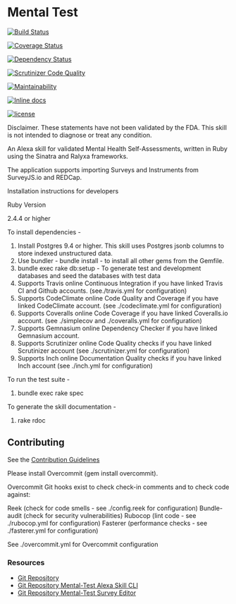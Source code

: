 # Mental Test

[![Build Status](https://travis-ci.org/stevenbeales/mental-test.png)](https://travis-ci.org/stevenbeales/mental-test)

[![Coverage Status](https://coveralls.io/repos/stevenbeales/mental-test/badge.svg?branch=master)](https://coveralls.io/r/stevenbeales/mental-test?branch=master)

[![Dependency Status](https://beta.gemnasium.com/badges/github.com/stevenbeales/mental-test.svg)](https://beta.gemnasium.com/projects/github.com/stevenbeales/mental-test)

[![Scrutinizer Code Quality](https://scrutinizer-ci.com/g/stevenbeales/mental-test/badges/quality-score.png?b=master)](https://scrutinizer-ci.com/g/stevenbeales/mental-test/?branch=master)

[![Maintainability](https://api.codeclimate.com/v1/badges/6574b93819edbc0cff7d/maintainability)](https://codeclimate.com/github/stevenbeales/mental-test/maintainability)

[![Inline docs](http://inch-ci.org/github/stevenbeales/mental-test.svg?branch=master)](http://inch-ci.org/github/stevenbeales/mental-test)

[![license](https://img.shields.io/github/license/mashape/apistatus.svg)](https://opensource.org/licenses/MIT)

Disclaimer. These statements have not been validated by the FDA. This skill is not intended to diagnose or treat any condition.

An Alexa skill for validated Mental Health Self-Assessments, written in Ruby using the Sinatra and Ralyxa frameworks.

The application supports importing Surveys and Instruments from SurveyJS.io and REDCap.

Installation instructions for developers

Ruby Version

2.4.4 or higher

To install dependencies -

1) Install Postgres 9.4 or higher. This skill uses Postgres jsonb columns to store indexed unstructured data.
2) Use bundler - bundle install - to install all other gems from the Gemfile.
3) bundle exec rake db:setup - To generate test and development databases and seed the databases with test data
4) Supports Travis online Continuous Integration if you have linked Travis CI and Github accounts. (see./travis.yml for configuration)
5) Supports CodeClimate online Code Quality and Coverage if you have linked CodeClimate account. (see ./codeclimate.yml for configuration)
6) Supports Coveralls online Code Coverage if you have linked Coveralls.io account. (see ./simplecov and ./coveralls.yml for configuration)
7) Supports Gemnasium online Dependency Checker if you have linked Gemnasium account.
8) Supports Scrutinizer online Code Quality checks if you have linked Scrutinizer account (see ./scrutinizer.yml for configuration)
9) Supports Inch online Documentation Quality checks if you have linked Inch account (see ./inch.yml for configuration)

To run the test suite -

1) bundle exec rake spec

To generate the skill documentation -

1) rake rdoc

## Contributing

See the [Contribution Guidelines](https://github.com/stevenbeales/mental-test/blob/master/CONTRIBUTING.md)

Please install Overcommit (gem install overcommit).

Overcommit Git hooks exist to check check-in comments and to check code against:

Reek (check for code smells - see ./config.reek for configuration)
Bundle-audit (check for security vulnerabilities)
Rubocop (lint code - see ./rubocop.yml for configuration)
Fasterer (performance checks - see ./fasterer.yml for configuration)

See ./overcommit.yml for Overcommit configuration

### Resources

- [Git Repository](https://github.com/stevenbeales/mental-test)
- [Git Repository Mental-Test Alexa Skill CLI](https://github.com/stevenbeales/mental-health)
- [Git Repository Mental-Test Survey Editor](https://github.com/stevenbeales/mental-editor)
